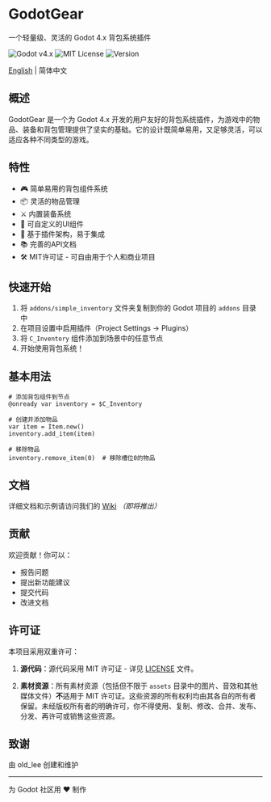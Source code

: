 # GodotGear

一个轻量级、灵活的 Godot 4.x 背包系统插件

![Godot v4.x](https://img.shields.io/badge/Godot-v4.x-blue)
![MIT License](https://img.shields.io/badge/license-MIT-green)
![Version](https://img.shields.io/badge/version-0.0.1-orange)

[English](README.md) | 简体中文

## 概述

GodotGear 是一个为 Godot 4.x 开发的用户友好的背包系统插件，为游戏中的物品、装备和背包管理提供了坚实的基础。它的设计既简单易用，又足够灵活，可以适应各种不同类型的游戏。

## 特性

- 🎮 简单易用的背包组件系统
- 📦 灵活的物品管理
- ⚔️ 内置装备系统
- 🎨 可自定义的UI组件
- 🔌 基于插件架构，易于集成
- 📚 完善的API文档
- 🛠️ MIT许可证 - 可自由用于个人和商业项目

## 快速开始

1. 将 `addons/simple_inventory` 文件夹复制到你的 Godot 项目的 `addons` 目录中
2. 在项目设置中启用插件（Project Settings -> Plugins）
3. 将 `C_Inventory` 组件添加到场景中的任意节点
4. 开始使用背包系统！

## 基本用法

```gdscript
# 添加背包组件到节点
@onready var inventory = $C_Inventory

# 创建并添加物品
var item = Item.new()
inventory.add_item(item)

# 移除物品
inventory.remove_item(0)  # 移除槽位0的物品
```

## 文档

详细文档和示例请访问我们的 [Wiki](https://github.com/Liweimin0512/GodotGear/wiki) *（即将推出）*

## 贡献

欢迎贡献！你可以：

- 报告问题
- 提出新功能建议
- 提交代码
- 改进文档

## 许可证

本项目采用双重许可：

1. **源代码**：源代码采用 MIT 许可证 - 详见 [LICENSE](LICENSE) 文件。

2. **素材资源**：所有素材资源（包括但不限于 `assets` 目录中的图片、音效和其他媒体文件）**不**适用于 MIT 许可证。这些资源的所有权利均由其各自的所有者保留。未经版权所有者的明确许可，你不得使用、复制、修改、合并、发布、分发、再许可或销售这些资源。

## 致谢

由 old_lee 创建和维护

---

为 Godot 社区用 ❤️ 制作

